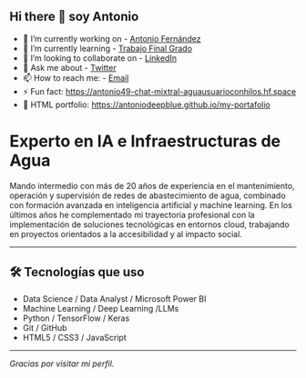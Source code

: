 ## Hi there 👋 soy Antonio

<!--
**antoniodeepblue/antoniodeepblue** is a ✨ _special_ ✨ repository because its `README.md` (this file) appears on your GitHub profile.
-->

- 🔭 I’m currently working on - [Antonio Fernández](https://sites.google.com/view/antonio-fernandez-salcedo2)
- 🌱 I’m currently learning - [Trabajo Final Grado](https://openaccess.uoc.edu/handle/10609/150520?locale=es)
- 👯 I’m looking to collaborate on - [LinkedIn](https://www.linkedin.com/in/antonio-fern%C3%A1ndez-salcedo-62b8722a0/)
- 💬 Ask me about - [Twitter](https://twitter.com/@AntonioFer48993)
- 📫 How to reach me: -  [Email](mailto:antoniofernandezsalc@uoc.edu)
- ⚡ Fun fact: https://antonio49-chat-mixtral-aguausuarioconhilos.hf.space
- 📒 HTML portfolio: https://antoniodeepblue.github.io/my-portafolio
            
            
# Experto en IA e Infraestructuras de Agua
Mando intermedio con más de 20 años de experiencia en el mantenimiento, operación y supervisión de redes de abastecimiento de agua, combinado con formación avanzada en inteligencia artificial y machine learning.
En los últimos años he complementado mi trayectoria profesional con la implementación de soluciones tecnológicas en entornos cloud, trabajando en proyectos orientados a la accesibilidad y al impacto social.


---

## 🛠️ Tecnologías que uso

- Data Science / Data Analyst / Microsoft Power BI
- Machine Learning / Deep Learning /LLMs 
- Python / TensorFlow / Keras
- Git / GitHub
- HTML5 / CSS3 / JavaScript

---

_Gracias por visitar mi perfil._



